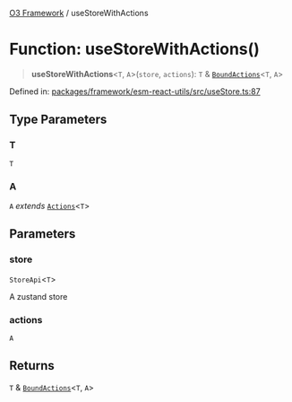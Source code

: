 [O3 Framework](../API.md) / useStoreWithActions

# Function: useStoreWithActions()

> **useStoreWithActions**\<`T`, `A`\>(`store`, `actions`): `T` & [`BoundActions`](../type-aliases/BoundActions.md)\<`T`, `A`\>

Defined in: [packages/framework/esm-react-utils/src/useStore.ts:87](https://github.com/its-kios09/openmrs-esm-core/blob/main/packages/framework/esm-react-utils/src/useStore.ts#L87)

## Type Parameters

### T

`T`

### A

`A` *extends* [`Actions`](../type-aliases/Actions.md)\<`T`\>

## Parameters

### store

`StoreApi`\<`T`\>

A zustand store

### actions

`A`

## Returns

`T` & [`BoundActions`](../type-aliases/BoundActions.md)\<`T`, `A`\>
